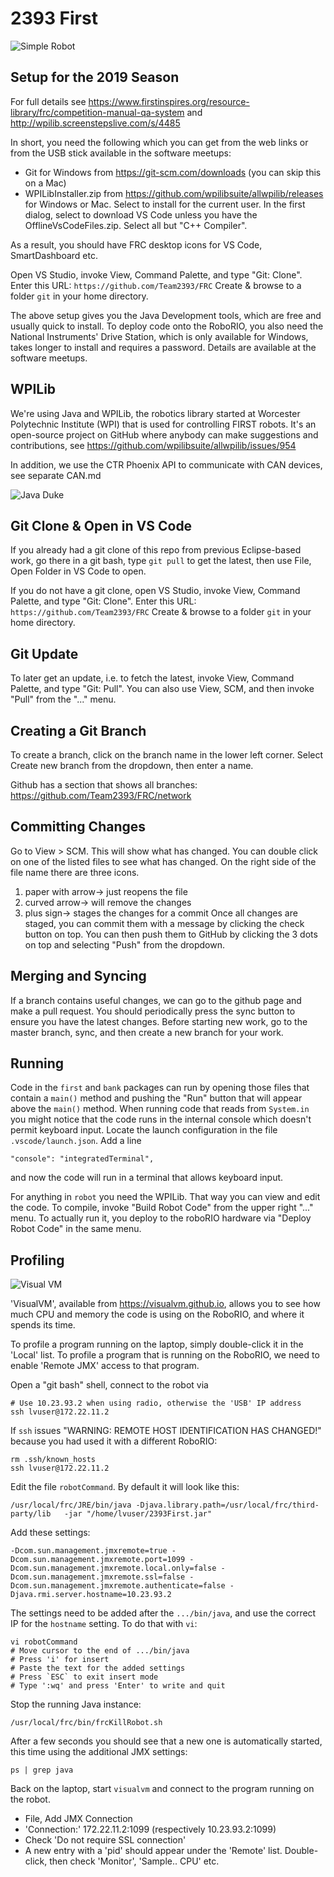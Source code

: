 2393 First
==========

![Simple Robot](blacky.jpg)

Setup for the 2019 Season
-------------------------

For full details see 
https://www.firstinspires.org/resource-library/frc/competition-manual-qa-system and 
http://wpilib.screenstepslive.com/s/4485

In short, you need the following which you can get from the web links
or from the USB stick available in the software meetups:

 * Git for Windows from https://git-scm.com/downloads (you can skip this on a Mac)
 * WPILibInstaller.zip from https://github.com/wpilibsuite/allwpilib/releases
   for Windows or Mac.
   Select to install for the current user.
   In the first dialog, select to download VS Code unless you have the OfflineVsCodeFiles.zip.
   Select all but "C++ Compiler".

As a result, you should have FRC desktop icons for VS Code,
SmartDashboard etc.

Open VS Studio, invoke View, Command Palette, and type "Git: Clone".
Enter this URL: `https://github.com/Team2393/FRC`
Create & browse to a folder `git` in your home directory.

The above setup gives you the Java Development tools, which are free and usually
quick to install.
To deploy code onto the RoboRIO, you also need the National Instruments' Drive Station,
which is only available for Windows, takes longer to install and requires a password.
Details are available at the software meetups.

WPILib
------

We're using Java and WPILib,
the robotics library started at Worcester Polytechnic Institute (WPI)
that is used for controlling FIRST robots.
It's an open-source project on GitHub where anybody can
make suggestions and contributions,
see https://github.com/wpilibsuite/allwpilib/issues/954

In addition, we use the CTR Phoenix API to communicate
with CAN devices, see separate CAN.md 

![Java Duke](duke.png)

Git Clone & Open in VS Code
---------------------------

If you already had a git clone of this repo from previous Eclipse-based work,
go there in a git bash, type `git pull` to get the latest,
then use File, Open Folder in VS Code to open.

If you do not have a git clone, open VS Studio,
invoke View, Command Palette, and type "Git: Clone".
Enter this URL: `https://github.com/Team2393/FRC`
Create & browse to a folder `git` in your home directory.

Git Update
----------

To later get an update, i.e. to fetch the latest,
invoke View, Command Palette, and type "Git: Pull".
You can also use View, SCM, and then invoke "Pull"
from the "..." menu.

Creating a Git Branch
---------------------
To create a branch, click on the branch name in the 
lower left corner. Select Create new branch from the
dropdown, then enter a name.

Github has a section that shows all branches:
https://github.com/Team2393/FRC/network

Committing Changes
------------------
Go to View > SCM. This will show what has changed.
You can double click on one of the listed files to
see what has changed. On the right side of the file name
there are three icons.
1) paper with arrow-> just reopens the file
2) curved arrow-> will remove the changes 
3) plus sign-> stages the changes for a commit
Once all changes are staged, you can commit them
with a message by clicking the check button on top.
You can then push them to GitHub by clicking the
3 dots on top and selecting "Push" from the
dropdown.

Merging and Syncing
-------------------
If a branch contains useful changes, we can go to the
github page and make a pull request. You should 
periodically press the sync button to ensure you have the
latest changes. Before starting new work, go to the 
master branch, sync, and  then create a new branch for your
work.


Running
-------

Code in the `first` and `bank` packages can run by opening those
files that contain a `main()` method and pushing the "Run" button
that will appear above the `main()` method.
When running code that reads from `System.in` you might notice that
the code runs in the internal console which doesn't permit keyboard input.
Locate the launch configuration in the file `.vscode/launch.json`.
Add a line
```
"console": "integratedTerminal",
```
and now the code will run in a terminal that allows keyboard input.

For anything in `robot` you need the WPILib. That way you can view and edit the code.
To compile, invoke "Build Robot Code" from the upper right "..." menu.
To actually run it, you deploy to the roboRIO hardware via "Deploy Robot Code"
in the same menu.


Profiling
---------

![Visual VM](visualvm.png)

'VisualVM', available from https://visualvm.github.io,
allows you to see how much CPU and memory the code is using on the RoboRIO,
and where it spends its time.

To profile a program running on the laptop, simply double-click it in the 'Local' list.
To profile a program that is running on the RoboRIO,
we need to enable 'Remote JMX' access to that program.

Open a "git bash" shell, connect to the robot via
```
# Use 10.23.93.2 when using radio, otherwise the 'USB' IP address
ssh lvuser@172.22.11.2
```

If `ssh` issues "WARNING: REMOTE HOST IDENTIFICATION HAS CHANGED!"
because you had used it with a different RoboRIO:
```
rm .ssh/known_hosts
ssh lvuser@172.22.11.2
```

Edit the file `robotCommand`. By default it will look like this:
```
/usr/local/frc/JRE/bin/java -Djava.library.path=/usr/local/frc/third-party/lib   -jar "/home/lvuser/2393First.jar"
```

Add these settings:
```
-Dcom.sun.management.jmxremote=true -Dcom.sun.management.jmxremote.port=1099 -Dcom.sun.management.jmxremote.local.only=false -Dcom.sun.management.jmxremote.ssl=false -Dcom.sun.management.jmxremote.authenticate=false -Djava.rmi.server.hostname=10.23.93.2 
```

The settings need to be added after the `.../bin/java`, and use the correct IP for the `hostname` setting.
To do that with `vi`:
```
vi robotCommand
# Move cursor to the end of .../bin/java
# Press 'i' for insert
# Paste the text for the added settings
# Press `ESC` to exit insert mode
# Type ':wq' and press 'Enter' to write and quit
```

Stop the running Java instance:
```
/usr/local/frc/bin/frcKillRobot.sh
```

After a few seconds you should see that a new one is automatically started, this time using the additional JMX settings:
```
ps | grep java
```

Back on the laptop, start `visualvm` and connect to the program running on the robot.
 * File, Add JMX Connection
 * 'Connection:' 172.22.11.2:1099 (respectively 10.23.93.2:1099)
 * Check 'Do not require SSL connection'
 * A new entry with a 'pid' should appear under the 'Remote' list.
   Double-click, then check 'Monitor', 'Sample.. CPU' etc.

